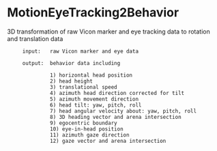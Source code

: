 # MotionEyeTracking2Behavior
3D transformation of raw Vicon marker and eye tracking data to rotation and translation data

         input:   raw Vicon marker and eye data

         output:  behavior data including
         
                  1) horizontal head position
                  2) head height
                  3) translational speed
                  4) azimuth head direction corrected for tilt
                  5) azimuth movement direction
                  6) head tilt: yaw, pitch, roll
                  7) head angular velocity about: yaw, pitch, roll
                  8) 3D heading vector and arena intersection
                  9) egocentric boundary
                  10) eye-in-head position
                  11) azimuth gaze direction
                  12) gaze vector and arena intersection
